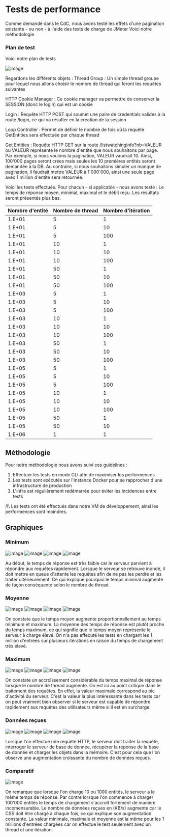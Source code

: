 # Tests de performance
Comme demandé dans le CdC, nous avons testé les effets d'une pagination existante - ou non - à l'aide des tests de charge de JMeter
Voici notre méthodologie

### Plan de test
Voici notre plan de tests

![image](https://user-images.githubusercontent.com/28777250/68573419-fa8e6500-0467-11ea-957e-c7dfa1e3b810.png)

Regardons les différents objets :
Thread Group : Un simple thread groupe pour lequel nous allons choisir le nombre de thread qui feront les requêtes suivantes

HTTP Cookie Manager : Ce cookie manager va permettre de conserver la SESSION (donc le login) qui est un cookie

Login : Requête HTTP POST qui soumet une paire de credentials valides à la route /login, ce qui va résulter en la création de la session

Loop Controller : Permet de définir le nombre de fois où la requête GetEntities sera effectuée par chaque thread

Get Entities : Requête HTTP GET sur la route /listwatchinginfo?nb=VALEUR ou VALEUR représente le nombre d'entité que nous souhaitons par page.
Par exemple, si nous voulons la pagination, VALEUR vaudrait 10. Ainsi, 100'000 pages seront crées mais seules les 10 premières entités seront demandée à la DB. Au contraire, si nous souhaitons simuler un manque de pagination, il faudrait mettre VALEUR à 1'000'000, ainsi une seule page avec 1 million d'entité sera retournée. 

Voici les tests effectués. Pour chacun - si applicable - nous avons testé : Le temps de réponse moyen, minimal, maximal et le débit reçu. Les résultats seront présentés plus bas.

Nombre d'entité | Nombre de thread | Nombre d'itération
-- | -- | --
1.E+01 | 5 | 1
1.E+01 | 5 | 10
1.E+01 | 5 | 100
1.E+01 | 10 | 1
1.E+01 | 10 | 10
1.E+01 | 10 | 100
1.E+01 | 50 | 1
1.E+01 | 50 | 10
1.E+01 | 50 | 100
1.E+03 | 5 | 1
1.E+03 | 5 | 10
1.E+03 | 5 | 100
1.E+03 | 10 | 1
1.E+03 | 10 | 10
1.E+03 | 10 | 100
1.E+03 | 50 | 1
1.E+03 | 50 | 10
1.E+03 | 50 | 100
1.E+05 | 5 | 1
1.E+05 | 5 | 10
1.E+05 | 5 | 100
1.E+05 | 10 | 1
1.E+05 | 10 | 10
1.E+05 | 10 | 100
1.E+05 | 50 | 1
1.E+05 | 50 | 10
1.E+06 | 1 | 1

## Méthodologie
Pour notre méthodologie nous avons suivi ces guidelines :
1) Effectuer les tests en mode CLI afin de maximiser les performences
2) Les tests sont exécutés sur l'instance Docker pour se rapprocher d'une infrastructure de production
3) L'infra est régulièrement redémarrée pour éviter les incidences entre tests

/!\ Les tests ont été effectués dans notre VM de développement, ainsi les performences sont moindres.

## Graphiques
### Minimum
![image](graphics/min_10entities.png)
![image](graphics/min_1e3entities.png)
![image](graphics/min_1e5entities.png)
![image](graphics/min_1e6entities.png)

Au début, le temps de réponse est très faible car le serveur parvient à répondre aux requêtes rapidement. Lorsque le serveur se retrouve inondé, il doit mettre en queue d'attente les requêtes afin de ne pas les perdre et les traiter ultérieurement. Ce qui explique pourquoi le temps minimal augmente de façon conséquente selon le nombre de thread.

### Moyenne
![image](graphics/average_10entities.png)
![image](graphics/average_1e3entities.png)
![image](graphics/average_1e5entities.png)
![image](graphics/average_1e6entities.png)

On constate que le temps moyen augmente proportionnellement au temps minimum et maximum. La moyenne des temps de réponse est plutôt proche du temps maximum, ce qui signifie que le temps moyen représente le serveur à charge élevé. On n'a pas effecuté les tests en chargant les 1 million d'entrées sur plusieurs itérations en raison du temps de chargement très élevé.

### Maximum
![image](graphics/max_10entities.png)
![image](graphics/max_1e3entities.png)
![image](graphics/max_1e5entities.png)
![image](graphics/max_1e6entities.png)

On constate un accroîssement considérable du temps maximal de réponse lorsque le nombre de thread augmente. On est ici au point critique dans le traitement des requêtes. En effet, la valeur maximale correspond au pic d'activité du serveur. C'est la valeur la plus intéressante dans les tests car on peut vraiment bien observer si le serveur est capable de répondre rapidement aux requêtes des utilisateurs même si il est en surcharge.

### Données reçues
![image](graphics/received_10entities.png)
![image](graphics/received_1e3entities.png)
![image](graphics/received_1e5entities.png)
![image](graphics/received_1e6entities.png)

Lorsque l'on effectue une requête HTTP, le serveur doit traiter la requête, interroger le serveur de base de donnée, récupérer la réponse de la base de donnée et charger les objets dans la mémoire. C'est pour cela que l'on observe une augmentation croissante du nombre de données reçues.

### Comparatif
![image](graphics/comparative.png)  

On remarque que lorsque l'on charge 10 ou 1000 entités, le serveur a le même temps de réponse. Par contre lorsque l'on commence à charger 100'000 entités le temps de chargement s'accroît fortement de manière incomensurable. Le nombre de données reçues en (KB/s) augmente car le CSS doit être chargé à chaque fois, ce qui explique son augmentation constante. La valeur minimale, maximale et moyenne est la même pour les 1 millions d'entrées chargées car on effectue le test seulement avec un thread et une itération.